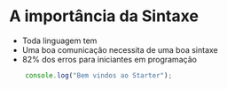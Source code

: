 # A importância da Sintaxe

* Toda linguagem tem 
* Uma boa comunicação necessita de uma boa sintaxe
* 82% dos erros para iniciantes em programação 



```js
    console.log("Bem vindos ao Starter");
```